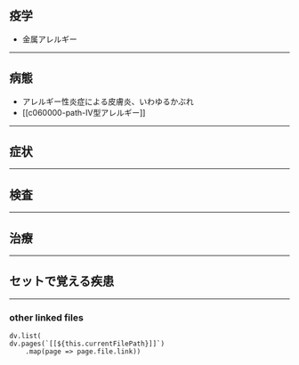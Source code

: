 ## 疫学
- 金属アレルギー
---
## 病態
- アレルギー性炎症による皮膚炎、いわゆるかぶれ
- [[c060000-path-IV型アレルギー]]
---
## 症状
---
## 検査
---
## 治療
---
## セットで覚える疾患
---
### other linked files
```dataviewjs
dv.list(
dv.pages(`[[${this.currentFilePath}]]`)
	.map(page => page.file.link))
```